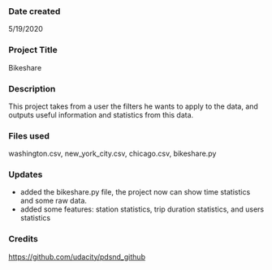 ### Date created
5/19/2020

### Project Title
Bikeshare

### Description
This project takes from a user the filters he wants to apply to the data, and outputs useful information and statistics from this data.

### Files used
washington.csv, new_york_city.csv, chicago.csv, bikeshare.py

### Updates
* added the bikeshare.py file, the project now can show time statistics and some raw data.
* added some features: station statistics, trip duration statistics, and users statistics

### Credits
https://github.com/udacity/pdsnd_github
